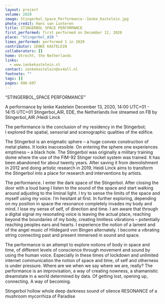 ```yaml
---
layout: project
volume: 2020
image: Stingerbol_Space_Performance--Ienke_Kastelein.jpg
photo_credit: Hans van Lunteren
title: STINGERBOL SPACE PERFORMANCE
first_performed: first performed on December 12, 2020
place: "Stingerbol_AIR "
times_performed: performed 1 in 2020
contributor: IENKE KASTELEIN
collaborators: []
home: Utrecht, the Netherlands
links:
  - www.ienkekastelein.nl
contact: ienkekastelein@xs4all.nl
footnote: ""
tags: []
pages: 696-697
---
```


“STINGERBOL_SPACE PERFORMANCE”

A performance by Ienke Kastelein
December 13, 2020, 14:00 UTC+01 - 14:15 UTC+01
Stingerbol_AIR, EDE, the Netherlands
live streamed on FB by Stingerbol_AIR /Heidi Linck

The performance is the conclusion of my residency in the Stingerbol;  
 I explored the spatial, sensorial and scenographic qualities of the edifice.

The Stingerbol is an enigmatic sphere – a huge convex construction of metal plates. It looks inaccessible. On entering the sphere one experiences emptiness – a black hole. The Stingerbol was originally a military training dome where the use of the FIM-92 Stinger rocket system was trained. It has been abandoned for about twenty years.
After saving it from demolishment in 2012 and doing artistic research in 2019, Heidi Linck aims to transform the Stingerbol into a place for research and interventions by artists.

The performance.
I enter the dark space of the Stingerbol. After closing the door with a loud bang I listen to the sound of the space and start walking around adjusting to the liminal light.
I try to sense the limits of the space and myself using my voice. I’m hesitant at first.
In further exploring, depending on my position in space the resonance completely invades my body and mind.
I lose my sense of self, of direction and time. I am aware that through a digital signal my resonating voice is leaving the actual place, reaching beyond the boundaries of my body, creating limitless vibrations – potentially reaching peoples ears and hearts.
I experience the notion of a lament and of the angel music of Hildegard von Bingen alternately. I become a vibrating string connecting past and present immersed in sound and space.

The performance is an attempt to explore notions of body in space and time, of different levels of conscience through movement and sound by using the human voice. Especially in these times of lockdown and unlimited internet communication the notion of space and time, of self and otherness is under pressure. Where are we when we say where we are, really? The performance is an improvisation, a way of creating nowness, a shamanistic dreamstate in a world determined by data. Of getting lost, opening up, connecting. A way of becoming.

Stingerbol
hollow whole
deep darkness
sound of silence
RESONANCE
of a mushroom
mycorrhiza of Paradise
